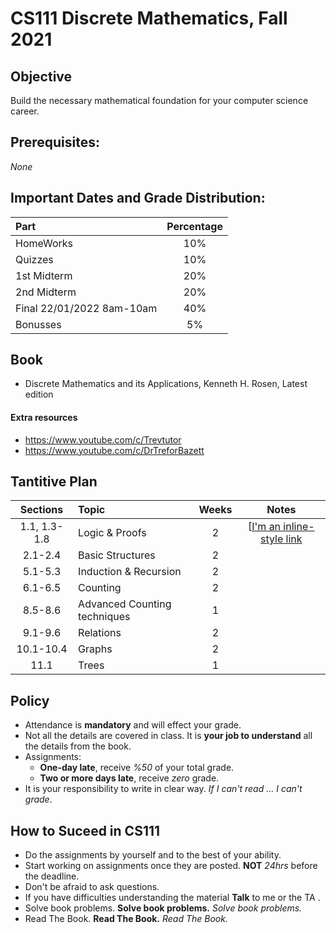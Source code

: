 # CS111 Discrete Mathematics, Fall 2021
## Objective
Build the necessary mathematical foundation for your computer science career.
## Prerequisites: 
*None*


## Important Dates and Grade Distribution:

| Part        | Percentage  |
| :-------------|:-----:|
| HomeWorks     | 10%|
| Quizzes       | 10%|
| 1st Midterm  | 20%|
| 2nd Midterm  | 20%|
| Final 22/01/2022 8am-10am   | 40%|
| Bonusses | 5%|

## Book
* Discrete Mathematics and its Applications, Kenneth H. Rosen, Latest edition
#### Extra resources
* https://www.youtube.com/c/Trevtutor
* https://www.youtube.com/c/DrTreforBazett

## Tantitive Plan 
| Sections        | Topic  | Weeks | Notes
|:-------------:|:-----|:----:|:----:|
| 1.1, 1.3-1.8 | Logic & Proofs| 2| [[I'm an inline-style link](https://github.com/fmalazemi/CS111-Discrete-Mathematics/blob/main/cs201-6.pdf)|
| 2.1-2.4 | Basic Structures | 2 | | 
|5.1-5.3 | Induction & Recursion | 2|  |
|6.1-6.5 | Counting | 2| | 
|8.5-8.6 | Advanced Counting techniques | 1| |
|9.1-9.6 | Relations | 2| |
|10.1-10.4 | Graphs  | 2| |
|11.1 | Trees | 1 | |

## Policy
- Attendance is **mandatory** and will effect your grade.  
- Not all the details are covered in class. It is **your job to understand** all the details from the book. 
- Assignments:
  - **One-day late**, receive *%50* of your total grade. 
  - **Two or more days late**, receive *zero* grade. 
- It is your responsibility to write in clear way. *If I can't read ...  I can't grade*.

## How to Suceed in CS111
* Do the assignments by yourself and to the best of your ability. 
* Start working on assignments once they are posted. **NOT** *24hrs* before the deadline. 
* Don't be afraid to ask questions. 
* If you have difficulties understanding the material **Talk** to me or the TA . 
* Solve book problems. **Solve book problems.** *Solve book problems.*
* Read The Book. **Read The Book.** *Read The Book.*






